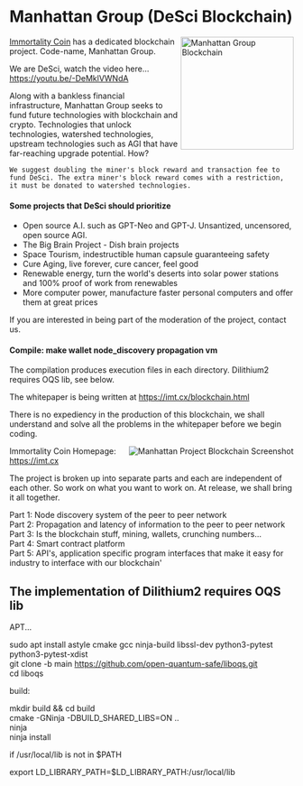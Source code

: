 # Manhattan Group (DeSci Blockchain)

<img align="right" src="https://imt.cx/assets/img/logo/mhg.png" width="200" alt="Manhattan Group Blockchain">

[Immortality Coin](https://imt.cx) has a dedicated blockchain project. Code-name, Manhattan Group.

We are DeSci, watch the video here... https://youtu.be/-DeMklVWNdA

Along with a bankless financial infrastructure, Manhattan Group seeks to fund future technologies with blockchain and crypto. Technologies that unlock technologies, watershed technologies, upstream technologies such as AGI that have far-reaching upgrade potential. How?

```We suggest doubling the miner's block reward and transaction fee to fund DeSci. The extra miner's block reward comes with a restriction, it must be donated to watershed technologies.```

#### Some projects that DeSci should prioritize
- Open source A.I. such as GPT-Neo and GPT-J. Unsantized, uncensored, open source AGI.
- The Big Brain Project - Dish brain projects
- Space Tourism, indestructible human capsule guaranteeing safety
- Cure Aging, live forever, cure cancer, feel good
- Renewable energy, turn the world's deserts into solar power stations and 100% proof of work from renewables
- More computer power, manufacture faster personal computers and offer them at great prices

If you are interested in being part of the moderation of the project, contact us.

#### Compile: make wallet node_discovery propagation vm
The compilation produces execution files in each directory. Dilithium2 requires OQS lib, see below.

The whitepaper is being written at https://imt.cx/blockchain.html

There is no expediency in the production of this blockchain, we shall understand and solve all the problems in the whitepaper before we begin coding.

<img align="right" src="https://github.com/Immortality-IMT/Manhattan-Project/blob/main/blockchain_cryptocurrency/screenshot_wallet.png" alt="Manhattan Project Blockchain Screenshot">

Immortality Coin
Homepage: https://imt.cx

The project is broken up into separate parts and each are independent of each other. So work on what you want to work on. At release, we shall bring it all together.

Part 1: Node discovery system of the peer to peer network<br />
Part 2: Propagation and latency of information to the peer to peer network<br />
Part 3: Is the blockchain stuff, mining, wallets, crunching numbers...<br />
Part 4: Smart contract platform<br />
Part 5: API's, application specific program interfaces that make it easy for industry to interface with our blockchain'<br />

The implementation of Dilithium2 requires OQS lib
--------------------------------------------------
APT...

 sudo apt install astyle cmake gcc ninja-build libssl-dev python3-pytest python3-pytest-xdist<br>
 git clone -b main https://github.com/open-quantum-safe/liboqs.git<br>
 cd liboqs<br>

build:<br>

 mkdir build && cd build<br>
 cmake -GNinja -DBUILD_SHARED_LIBS=ON ..<br>
 ninja<br>
 ninja install<br>

if /usr/local/lib is not in $PATH<br>
 
 export LD_LIBRARY_PATH=$LD_LIBRARY_PATH:/usr/local/lib<br>

